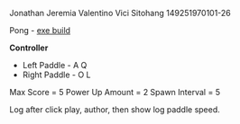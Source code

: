 Jonathan Jeremia Valentino Vici Sitohang 149251970101-26

Pong - [exe build](https://github.com/hazekezia/JonathanJeremiaVVS-149251970101-26-Pong/tree/build/Build)

**Controller**
- Left Paddle - A Q
- Right Paddle - O L
 
Max Score = 5
Power Up Amount = 2
Spawn Interval = 5

Log after click play, author, then show log paddle speed.
